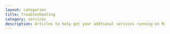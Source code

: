 ```yaml
---
layout: categories
title: Troubleshooting
category: services
description: Articles to help get your addtional services running on Runnable
---
```

